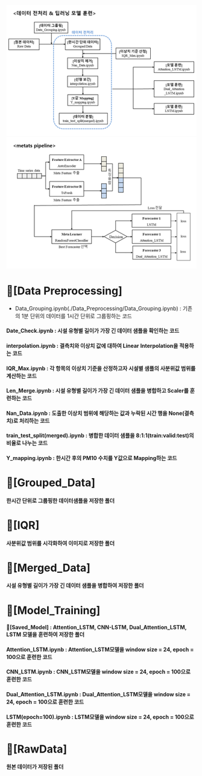 ![](./img1.png)
![](./img2.png)


# 📁[Data Preprocessing]
* Data_Grouping.ipynb(./Data_Preprocessing/Data_Grouping.ipynb) : 기존의 1분 단위의 데이터를 1시간 단위로 그룹핑하는 코드
#### Date_Check.ipynb : 시설 유형별 길이가 가장 긴 데이터 샘플을 확인하는 코드
#### interpolation.ipynb : 결측치와 이상치 값에 대하여 Linear Interpolation을 적용하는 코드
#### IQR_Max.ipynb : 각 항목의 이상치 기준을 산정하고자 시설별 샘플의 사분위값 범위를 계산하는 코드
#### Len_Merge.ipynb : 시설 유형별 길이가 가장 긴 데이터 샘플을 병합하고 Scaler를 훈련하는 코드
#### Nan_Data.ipynb : 도출한 이상치 범위에 해당하는 값과 누락된 시간 행을 None(결측치)로 처리하는 코드
#### train_test_split(merged).ipynb : 병합한 데이터 샘플을 8:1:1(train:valid:test)의 비율로 나누는 코드
#### Y_mapping.ipynb : 한시간 후의 PM10 수치를 Y값으로 Mapping하는 코드

# 📁[Grouped_Data]
#### 한시간 단위로 그룹핑한 데이터샘플을 저장한 폴더

# 📁[IQR]
#### 사분위값 범위를 시각화하여 이미지로 저장한 폴더

# 📁[Merged_Data]
#### 시설 유형별 길이가 가장 긴 데이터 샘플을 병합하여 저장한 폴더

# 📁[Model_Training]
#### 📁[Saved_Model] : Attention_LSTM, CNN-LSTM, Dual_Attention_LSTM, LSTM 모델을 훈련하여 저장한 폴더
#### Attention_LSTM.ipynb : Attention_LSTM모델을 window size = 24, epoch = 100으로 훈련한 코드
#### CNN_LSTM.ipynb : CNN_LSTM모델을 window size = 24, epoch = 100으로 훈련한 코드
#### Dual_Attention_LSTM.ipynb : Dual_Attention_LSTM모델을 window size = 24, epoch = 100으로 훈련한 코드
#### LSTM(epoch=100).ipynb : LSTM모델을 window size = 24, epoch = 100으로 훈련한 코드

# 📁[RawData]
#### 원본 데이터가 저장된 폴더 

